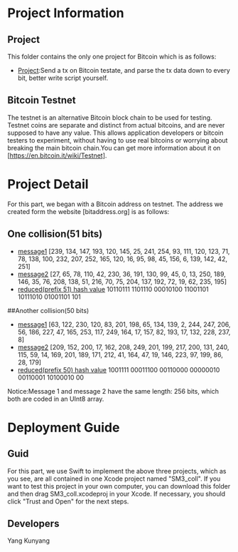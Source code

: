 # Project Information

## Project
This folder contains the only one project for Bitcoin which is as follows:
- [Project](#Project):Send a tx on Bitcoin testate, and parse the tx data down to every bit, better write script yourself.

## Bitcoin Testnet
The testnet is an alternative Bitcoin block chain to be used for testing. Testnet coins are separate and distinct from actual bitcoins, and are never supposed to have any value. This allows application developers or bitcoin testers to experiment, without having to use real bitcoins or worrying about breaking the main bitcoin chain.You can get more information about it on [https://en.bitcoin.it/wiki/Testnet].


# Project Detail
For this part, we began with a Bitcoin address on testnet. The address we created form the website [bitaddress.org] is as follows:

## One collision(51 bits)
- [message1](#message)
    [239, 134, 147, 193, 120, 145, 25, 241, 254, 93, 111, 120, 123, 71, 78, 138, 100, 232, 207, 252, 165, 120, 16, 95, 98, 45, 156, 6, 139, 142, 42, 251]
- [message2](#message)
    [27, 65, 78, 110, 42, 230, 36, 191, 130, 99, 45, 0, 13, 250, 189, 146, 35, 76, 208, 138,  51, 216, 70, 75, 204, 137, 192, 72, 19, 62, 235, 195]
- [reduced(prefix 51) hash value](#coll)
    10110111 1101110 00010100 11001101 10111010 01001101 101

##Another collision(50 bits)
- [message1](#message)
    [63, 122, 230, 120, 83, 201, 198, 65, 134, 139, 2, 244, 247, 206, 56, 186, 227, 47, 165, 253, 117, 249, 164, 17, 157, 82, 193, 17, 132, 228, 237, 8]
- [message2](#message)
    [209, 152, 200, 17, 162, 208, 249, 201, 199, 217, 200, 131, 240, 115, 59, 14, 169, 201, 189, 171, 212, 41, 164, 47, 19, 146, 223, 97, 199, 86, 28, 179]
- [reduced(prefix 50) hash value](#coll)
    1001111 00011100 00110000 00000010 00110001 10100010 00

Notice:Message 1 and message 2 have the same length: 256 bits, which both are coded in an UInt8 array.



# Deployment Guide

## Guid

For this part, we use Swift to implement the above three projects, which as you see, are all contained in one Xcode project named "SM3_coll". If you want to
test this project in your own computer, you can download this folder and then drag SM3_coll.xcodeproj in your Xcode. If necessary, you should click "Trust and Open" for the next steps.

## Developers

Yang Kunyang

